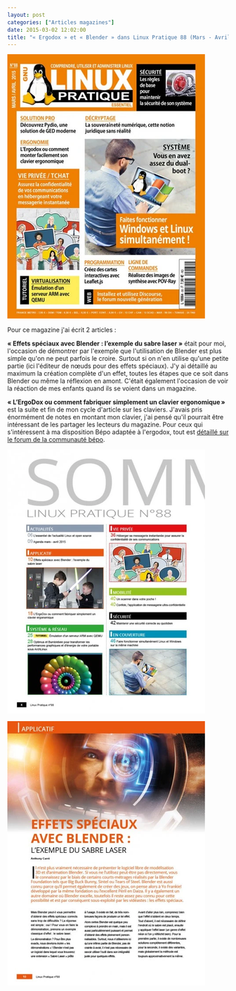 ```yaml
---
layout: post
categories: ["Articles magazines"]
date: 2015-03-02 12:02:00
title: "« Ergodox » et « Blender » dans Linux Pratique 88 (Mars - Avril 2015)"
---
```


[![couverture](/assets/images/articles/LP88-couv.webp)](http://boutique.ed-diamond.com/home/846-linux-pratique-88.html)

Pour ce magazine j'ai écrit 2 articles :

**« Effets spéciaux avec Blender : l’exemple du sabre laser »** était
pour moi, l'occasion de démontrer par l'exemple que l'utilisation de
Blender est plus simple qu'on ne peut parfois le croire. Surtout si on
n'en utilise qu'une petite partie (ici l'éditeur de nœuds pour des
effets spéciaux). J'y ai détaillé au maximum la création complète d'un
effet, toutes les étapes que ce soit dans Blender ou même la réflexion
en amont. C'était également l'occasion de voir la réaction de mes
enfants quand ils se voient dans un magazine.

**« L’ErgoDox ou comment fabriquer simplement un clavier ergonomique »**
est la suite et fin de mon cycle d'article sur les claviers.
J'avais pris énormément de notes en montant mon clavier, j'ai pensé
qu'il pourrait être intéressant de les partager les lecteurs du
magazine. Pour ceux qui s'intéressent à ma disposition Bépo adaptée à
l'ergodox, tout est [détaillé sur le forum de la communauté bépo](http://forum.bepo.fr/viewtopic.php?pid=11025#p11025).

![sommaire](/assets/images/articles/LP88-sommaire.webp)

![blender](/assets/images/articles/LP88-blender.webp)
